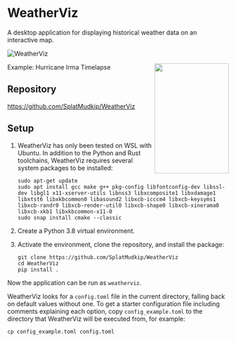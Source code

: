 # WeatherViz

A desktop application for displaying historical weather data on an interactive map.

![WeatherViz](https://raw.githubusercontent.com/aidan-winney/WeatherViz/main/weatherviz.png "application launch")

<p>
<img src="https://raw.githubusercontent.com/aidan-winney/WeatherViz/main/demo.gif" height="250" width="169" align="right">

Example: Hurricane Irma Timelapse
</p>

## Repository

https://github.com/SplatMudkip/WeatherViz

## Setup

1. WeatherViz has only been tested on WSL with Ubuntu. In addition to the Python and Rust toolchains, WeatherViz requires several system packages to be installed:

	```
	sudo apt-get update
	sudo apt install gcc make g++ pkg-config libfontconfig-dev libssl-dev libgl1 x11-xserver-utils libnss3 libxcomposite1 libxdamage1 libxtst6 libxkbcommon0 libasound2 libxcb-icccm4 libxcb-keysyms1 libxcb-randr0 libxcb-render-util0 libxcb-shape0 libxcb-xinerama0 libxcb-xkb1 libxkbcommon-x11-0
	sudo snap install cmake --classic
	```

3. Create a Python 3.8 virtual environment.

4. Activate the environment, clone the repository, and install the package:

	```
	git clone https://github.com/SplatMudkip/WeatherViz
    cd WeatherViz
	pip install .
 	```

Now the application can be run as `weatherviz`.

WeatherViz looks for a `config.toml` file in the current directory, falling back on default values without one. To get a starter configuration file including comments explaining each option, copy `config_example.toml` to the directory that WeatherViz will be executed from, for example:

	cp config_example.toml config.toml

